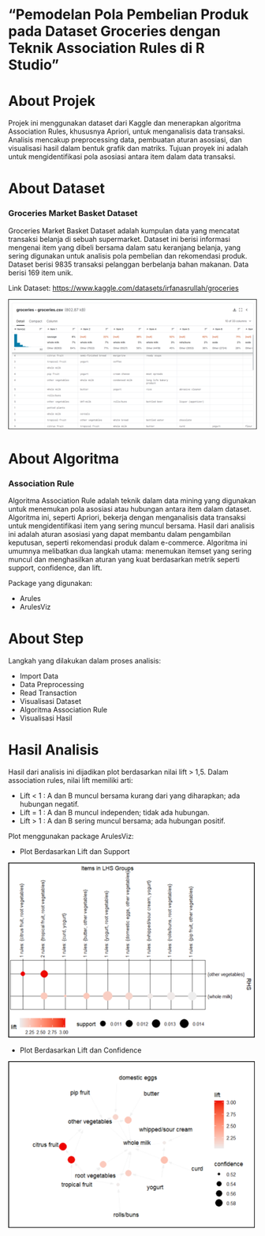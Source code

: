 # “Pemodelan Pola Pembelian Produk pada Dataset Groceries dengan Teknik Association Rules di R Studio”

# About Projek
Projek ini menggunakan dataset dari Kaggle dan menerapkan algoritma Association Rules, khususnya Apriori, untuk menganalisis data transaksi. Analisis mencakup preprocessing data, pembuatan aturan asosiasi, dan visualisasi hasil dalam bentuk grafik dan matriks. Tujuan proyek ini adalah untuk mengidentifikasi pola asosiasi antara item dalam data transaksi.

# About Dataset
### Groceries Market Basket Dataset
Groceries Market Basket Dataset adalah kumpulan data yang mencatat transaksi belanja di sebuah supermarket. Dataset ini berisi informasi mengenai item yang dibeli bersama dalam satu keranjang belanja, yang sering digunakan untuk analisis pola pembelian dan rekomendasi produk. Dataset berisi 9835 transaksi pelanggan berbelanja bahan makanan. Data berisi 169 item unik.

Link Dataset: https://www.kaggle.com/datasets/irfanasrullah/groceries 

![](gambar/dataset.png) 


# About Algoritma
### Association Rule
Algoritma Association Rule adalah teknik dalam data mining yang digunakan untuk menemukan pola asosiasi atau hubungan antara item dalam dataset. Algoritma ini, seperti Apriori, bekerja dengan menganalisis data transaksi untuk mengidentifikasi item yang sering muncul bersama. Hasil dari analisis ini adalah aturan asosiasi yang dapat membantu dalam pengambilan keputusan, seperti rekomendasi produk dalam e-commerce. Algoritma ini umumnya melibatkan dua langkah utama: menemukan itemset yang sering muncul dan menghasilkan aturan yang kuat berdasarkan metrik seperti support, confidence, dan lift.

Package yang digunakan:
- Arules
- ArulesViz


# About Step
Langkah yang dilakukan dalam proses analisis:

- Import Data
- Data Preprocessing
- Read Transaction
- Visualisasi Dataset
- Algoritma Association Rule
- Visualisasi Hasil

# Hasil Analisis
Hasil dari analisis ini dijadikan plot berdasarkan nilai lift > 1,5. Dalam association rules, nilai lift memiliki arti:

- Lift < 1 : A dan B muncul bersama kurang dari yang diharapkan; ada hubungan negatif.
- Lift = 1 : A dan B muncul independen; tidak ada hubungan.
- Lift > 1 : A dan B sering muncul bersama; ada hubungan positif.

Plot menggunakan package ArulesViz:

- Plot Berdasarkan Lift dan Support

<img src="gambar/plot1.png" width="500">

- Plot Berdasarkan Lift dan Confidence


<img src="gambar/plot2.png" width="500">
